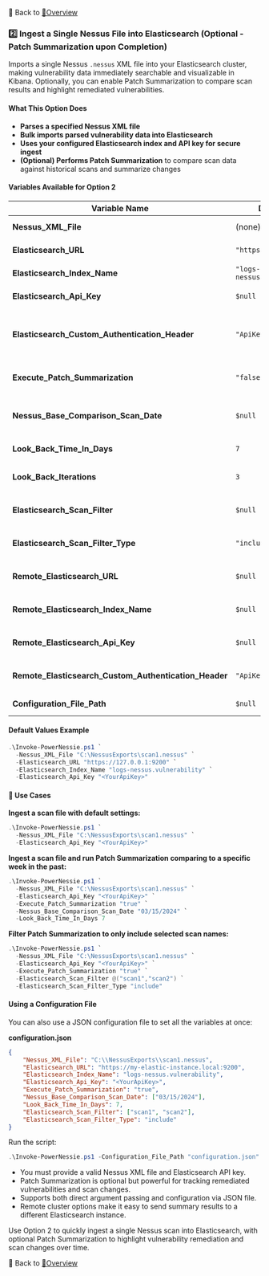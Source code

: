 🔗 Back to [📖Overview](./Overview.md)

### 2️⃣ **Ingest a Single Nessus File into Elasticsearch (Optional - Patch Summarization upon Completion)**

Imports a single Nessus `.nessus` XML file into your Elasticsearch cluster, making vulnerability data immediately searchable and visualizable in Kibana. Optionally, you can enable Patch Summarization to compare scan results and highlight remediated vulnerabilities.

#### What This Option Does

- **Parses a specified Nessus XML file**
- **Bulk imports parsed vulnerability data into Elasticsearch**
- **Uses your configured Elasticsearch index and API key for secure ingest**
- **(Optional) Performs Patch Summarization** to compare scan data against historical scans and summarize changes

#### Variables Available for Option 2

| Variable Name                         | Default Value                          | Description                                                                                         |
|---------------------------------------|----------------------------------------|-----------------------------------------------------------------------------------------------------|
| **Nessus_XML_File**                   | (none)                                 | Path to the Nessus XML file to ingest.                                                              |
| **Elasticsearch_URL**                 | `"https://127.0.0.1:9200"`             | URL for your Elasticsearch instance.                                                                |
| **Elasticsearch_Index_Name**          | `"logs-nessus.vulnerability"`          | Elasticsearch index to store Nessus scan results.                                                   |
| **Elasticsearch_Api_Key**             | `$null`                                | Elasticsearch API key for authentication.                                                           |
| **Elasticsearch_Custom_Authentication_Header** | `"ApiKey"`                    | Custom text for the Elasticsearch authentication header (e.g., `"Bearer"` for SearchGuard).         |
| **Execute_Patch_Summarization**       | `"false"`                              | Set to `"true"` to enable Patch Summarization after ingest.                                         |
| **Nessus_Base_Comparison_Scan_Date**  | `$null`                                | Date(s) for historical scans to compare against, e.g., `@("3/5/2024","3/6/2024")`.                 |
| **Look_Back_Time_In_Days**            | `7`                                    | Number of days to look back for comparison.                                                         |
| **Look_Back_Iterations**              | `3`                                    | Number of iterations to look back for hosts not found in first lookback.                            |
| **Elasticsearch_Scan_Filter**         | `$null`                                | Array of scan names to include/exclude in Patch Summarization.                                      |
| **Elasticsearch_Scan_Filter_Type**    | `"include"`                            | Set to `"include"` or `"exclude"` for scan filtering.                                               |
| **Remote_Elasticsearch_URL**          | `$null`                                | Optional: URL for remote Elasticsearch cluster for summary results.                                 |
| **Remote_Elasticsearch_Index_Name**   | `$null`                                | Optional: Index name for remote cluster summary results.                                            |
| **Remote_Elasticsearch_Api_Key**      | `$null`                                | Optional: API key for remote cluster summary ingest.                                                |
| **Remote_Elasticsearch_Custom_Authentication_Header** | `"ApiKey"`                  | Custom text for remote Elasticsearch authentication header.                                         |
| **Configuration_File_Path**           | `$null`                                | Optional path to a JSON configuration file.                                                         |

#### Default Values Example

```powershell
.\Invoke-PowerNessie.ps1 `
  -Nessus_XML_File "C:\NessusExports\scan1.nessus" `
  -Elasticsearch_URL "https://127.0.0.1:9200" `
  -Elasticsearch_Index_Name "logs-nessus.vulnerability" `
  -Elasticsearch_Api_Key "<YourApiKey>"
```

#### 📝 Use Cases

**Ingest a scan file with default settings:**

```powershell
.\Invoke-PowerNessie.ps1 `
  -Nessus_XML_File "C:\NessusExports\scan1.nessus" `
  -Elasticsearch_Api_Key "<YourApiKey>"
```

**Ingest a scan file and run Patch Summarization comparing to a specific week in the past:**

```powershell
.\Invoke-PowerNessie.ps1 `
  -Nessus_XML_File "C:\NessusExports\scan1.nessus" `
  -Elasticsearch_Api_Key "<YourApiKey>" `
  -Execute_Patch_Summarization "true" `
  -Nessus_Base_Comparison_Scan_Date "03/15/2024" `
  -Look_Back_Time_In_Days 7
```

**Filter Patch Summarization to only include selected scan names:**

```powershell
.\Invoke-PowerNessie.ps1 `
  -Nessus_XML_File "C:\NessusExports\scan1.nessus" `
  -Elasticsearch_Api_Key "<YourApiKey>" `
  -Execute_Patch_Summarization "true" `
  -Elasticsearch_Scan_Filter @("scan1","scan2") `
  -Elasticsearch_Scan_Filter_Type "include"
```

#### Using a Configuration File
You can also use a JSON configuration file to set all the variables at once:

**configuration.json**
```json
{
    "Nessus_XML_File": "C:\\NessusExports\\scan1.nessus",
    "Elasticsearch_URL": "https://my-elastic-instance.local:9200",
    "Elasticsearch_Index_Name": "logs-nessus.vulnerability",
    "Elasticsearch_Api_Key": "<YourApiKey>",
    "Execute_Patch_Summarization": "true",
    "Nessus_Base_Comparison_Scan_Date": ["03/15/2024"],
    "Look_Back_Time_In_Days": 7,
    "Elasticsearch_Scan_Filter": ["scan1", "scan2"],
    "Elasticsearch_Scan_Filter_Type": "include"
}
```

Run the script:

```powershell
.\Invoke-PowerNessie.ps1 -Configuration_File_Path "configuration.json"
```

- You must provide a valid Nessus XML file and Elasticsearch API key.
- Patch Summarization is optional but powerful for tracking remediated vulnerabilities and scan changes.
- Supports both direct argument passing and configuration via JSON file.
- Remote cluster options make it easy to send summary results to a different Elasticsearch instance.

Use Option 2 to quickly ingest a single Nessus scan into Elasticsearch, with optional Patch Summarization to highlight vulnerability remediation and scan changes over time.

🔗 Back to [📖Overview](./Overview.md)
